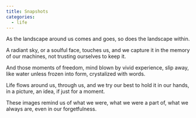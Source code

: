 ```yaml
---
title: Snapshots
categories:
  - life
---
```

As the landscape around us comes and goes,
so does the landscape within.

A radiant sky,
or a soulful face,
touches us,
and we capture it
in the memory of our machines,
not trusting ourselves to keep it.

And those moments of freedom,
mind blown by vivid experience,
slip away, like water
unless frozen into form,
crystalized with words.

Life flows around us,
through us,
and we try our best to hold it in our hands,
in a picture, an idea,
if just for a moment.

These images remind us
of what we were,
what we were a part of,
what we always are,
even in our forgetfulness.
